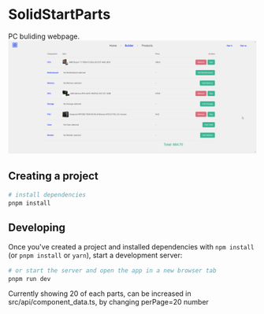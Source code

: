 # SolidStartParts

PC buliding webpage.
![Tux, the Linux mascot](/public/images/partspic.png)

## Creating a project

```bash
# install dependencies
pnpm install
```

## Developing

Once you've created a project and installed dependencies with `npm install` (or `pnpm install` or `yarn`), start a development server:

```bash
# or start the server and open the app in a new browser tab
pnpm run dev
```

Currently showing 20 of each parts, can be increased in src/api/component_data.ts, by changing perPage=20 number

